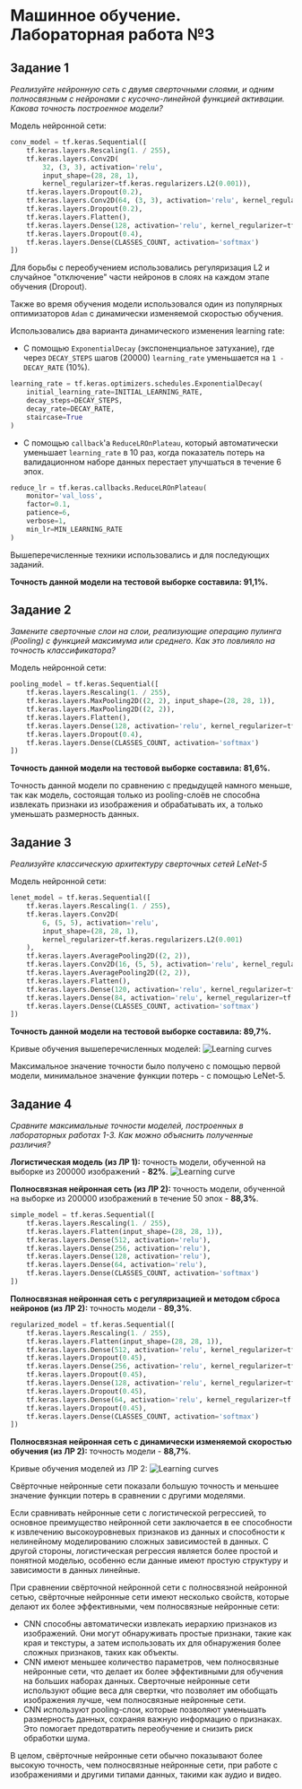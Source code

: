 # Машинное обучение. Лабораторная работа №3
## Задание 1
*Реализуйте нейронную сеть с двумя сверточными слоями, и одним полносвязным с нейронами с кусочно-линейной функцией активации. Какова точность построенное модели?*

Модель нейронной сети:
```python
conv_model = tf.keras.Sequential([
    tf.keras.layers.Rescaling(1. / 255),
    tf.keras.layers.Conv2D(
        32, (3, 3), activation='relu',
        input_shape=(28, 28, 1),
        kernel_regularizer=tf.keras.regularizers.L2(0.001)),
    tf.keras.layers.Dropout(0.2),
    tf.keras.layers.Conv2D(64, (3, 3), activation='relu', kernel_regularizer=tf.keras.regularizers.L2(0.001)),
    tf.keras.layers.Dropout(0.2),
    tf.keras.layers.Flatten(),
    tf.keras.layers.Dense(128, activation='relu', kernel_regularizer=tf.keras.regularizers.L2(0.001)),
    tf.keras.layers.Dropout(0.4),
    tf.keras.layers.Dense(CLASSES_COUNT, activation='softmax')
])
```

Для борьбы с переобучением использовались регуляризация L2 и случайное "отключение" части нейронов в слоях на каждом этапе обучения (Dropout).

Также во время обучения модели иcпользовался один из популярных оптимизаторов `Adam` с динамически изменяемой скоростью обучения.

Использовались два варианта динамического изменения learning rate:
* С помощью `ExponentialDecay` (экспоненциальное затухание), где через `DECAY_STEPS` шагов (20000) `learning_rate` уменьшается на `1 - DECAY_RATE` (10%). 
```python
learning_rate = tf.keras.optimizers.schedules.ExponentialDecay(
    initial_learning_rate=INITIAL_LEARNING_RATE,
    decay_steps=DECAY_STEPS,
    decay_rate=DECAY_RATE,
    staircase=True
)
```
* С помощью `callback`'а `ReduceLROnPlateau`, который автоматически уменьшает `learning_rate` в 10 раз, когда показатель потерь на валидационном наборе данных перестает улучшаться в течение 6 эпох. 
```python
reduce_lr = tf.keras.callbacks.ReduceLROnPlateau(
    monitor='val_loss',
    factor=0.1,
    patience=6,
    verbose=1,
    min_lr=MIN_LEARNING_RATE
)
```

Вышеперечисленные техники использовались и для последующих заданий.

**Точность данной модели на тестовой выборке составила: 91,1%.**

## Задание 2
*Замените сверточные слои на слои, реализующие операцию пулинга (Pooling) с функцией максимума или среднего. Как это повлияло на точность классификатора?*

Модель нейронной сети:
```python
pooling_model = tf.keras.Sequential([
    tf.keras.layers.Rescaling(1. / 255),
    tf.keras.layers.MaxPooling2D((2, 2), input_shape=(28, 28, 1)),
    tf.keras.layers.MaxPooling2D((2, 2)),
    tf.keras.layers.Flatten(),
    tf.keras.layers.Dense(128, activation='relu', kernel_regularizer=tf.keras.regularizers.L2(0.001)),
    tf.keras.layers.Dropout(0.4),
    tf.keras.layers.Dense(CLASSES_COUNT, activation='softmax')
])
```

**Точность данной модели на тестовой выборке составила: 81,6%.**

Точность данной модели по сравнению с предыдущей намного меньше, так как модель, состоящая только из pooling-слоёв не способна извлекать признаки из изображения и обрабатывать их, а только уменьшать размерность данных. 

## Задание 3
*Реализуйте классическую архитектуру сверточных сетей LeNet-5*

Модель нейронной сети:
```python
lenet_model = tf.keras.Sequential([
    tf.keras.layers.Rescaling(1. / 255),
    tf.keras.layers.Conv2D(
        6, (5, 5), activation='relu',
        input_shape=(28, 28, 1),
        kernel_regularizer=tf.keras.regularizers.L2(0.001)
    ),
    tf.keras.layers.AveragePooling2D((2, 2)),
    tf.keras.layers.Conv2D(16, (5, 5), activation='relu', kernel_regularizer=tf.keras.regularizers.L2(0.001)),
    tf.keras.layers.AveragePooling2D((2, 2)),
    tf.keras.layers.Flatten(),
    tf.keras.layers.Dense(120, activation='relu', kernel_regularizer=tf.keras.regularizers.L2(0.001)),
    tf.keras.layers.Dense(84, activation='relu', kernel_regularizer=tf.keras.regularizers.L2(0.001)),
    tf.keras.layers.Dense(CLASSES_COUNT, activation='softmax')
])
```

**Точность данной модели на тестовой выборке составила: 89,7%.**

Кривые обучения вышеперечисленных моделей:
![Learning curves](https://user-images.githubusercontent.com/55394253/228273222-3a340a17-1ca5-47af-b124-658b323b890f.png)

Максимальное значение точности было получено с помощью первой модели, минимальное значение функции потерь - с помощью LeNet-5.

## Задание 4
*Сравните максимальные точности моделей, построенных в лабораторных работах 1-3. Как можно объяснить полученные различия?*

**Логистическая модель (из ЛР 1):** точность модели, обученной на выборке из 200000 изображений - **82%**.
![Learning curve](https://user-images.githubusercontent.com/55394253/228247374-1c15c192-b1fc-4b16-ac42-1f2be8dabdcd.png)

**Полносвязная нейронная сеть (из ЛР 2):** точность модели, обученной на выборке из 200000 изображений в течение 50 эпох - **88,3%**.
```python
simple_model = tf.keras.Sequential([
    tf.keras.layers.Rescaling(1. / 255),
    tf.keras.layers.Flatten(input_shape=(28, 28, 1)),
    tf.keras.layers.Dense(512, activation='relu'),
    tf.keras.layers.Dense(256, activation='relu'),
    tf.keras.layers.Dense(128, activation='relu'),
    tf.keras.layers.Dense(64, activation='relu'),
    tf.keras.layers.Dense(CLASSES_COUNT, activation='softmax')
])
```

**Полносвязная нейронная сеть с регуляризацией и методом сброса нейронов (из ЛР 2):** точность модели - **89,3%**.
```python
regularized_model = tf.keras.Sequential([
    tf.keras.layers.Rescaling(1. / 255),
    tf.keras.layers.Flatten(input_shape=(28, 28, 1)),
    tf.keras.layers.Dense(512, activation='relu', kernel_regularizer=tf.keras.regularizers.L2(0.001)),
    tf.keras.layers.Dropout(0.45),
    tf.keras.layers.Dense(256, activation='relu', kernel_regularizer=tf.keras.regularizers.L2(0.001)),
    tf.keras.layers.Dropout(0.45),
    tf.keras.layers.Dense(128, activation='relu', kernel_regularizer=tf.keras.regularizers.L2(0.001)),
    tf.keras.layers.Dropout(0.45),
    tf.keras.layers.Dense(64, activation='relu', kernel_regularizer=tf.keras.regularizers.L2(0.001)),
    tf.keras.layers.Dropout(0.45),
    tf.keras.layers.Dense(CLASSES_COUNT, activation='softmax')
])
```

**Полносвязная нейронная сеть с динамически изменяемой скоростью обучения (из ЛР 2):** точность модели - **88,7%**.

Кривые обучения моделей из ЛР 2:
![Learning curves](https://user-images.githubusercontent.com/55394253/228275370-32031807-d64c-4cd8-80c1-16e42e5eb74a.png)

Свёрточные нейронные сети показали большую точность и меньшее значение функции потерь в сравнении с другими моделями.

Если сравнивать нейронные сети с логистической регрессией, то основное преимущество нейронной сети заключается в ее способности к извлечению высокоуровневых признаков из данных и способности к нелинейному моделированию сложных зависимостей в данных. С другой стороны, логистическая регрессия является более простой и понятной моделью, особенно если данные имеют простую структуру и зависимости в данных линейные.

При сравнении свёрточной нейронной сети с полносвязной нейронной сетью, свёрточные нейронные сети имеют несколько свойств, которые делают их более эффективными, чем полносвязные нейронные сети:
* CNN способны автоматически извлекать иерархию признаков из изображений. Они могут обнаруживать простые признаки, такие как края и текстуры, а затем использовать их для обнаружения более сложных признаков, таких как объекты.
* CNN имеют меньшее количество параметров, чем полносвязные нейронные сети, что делает их более эффективными для обучения на больших наборах данных. Сверточные нейронные сети используют общие веса для свертки, что позволяет им обобщать изображения лучше, чем полносвязные нейронные сети.
* CNN используют pooling-слои, которые позволяют уменьшать размерность данных, сохраняя важную информацию о признаках. Это помогает предотвратить переобучение и снизить риск обработки шума.

В целом, свёрточные нейронные сети обычно показывают более высокую точность, чем полносвязные нейронные сети, при работе с изображениями и другими типами данных, такими как аудио и видео.
